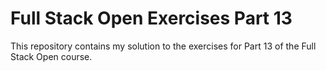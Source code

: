 # Full Stack Open Exercises Part 13

This repository contains my solution to the exercises for Part 13 of the Full Stack Open course.


